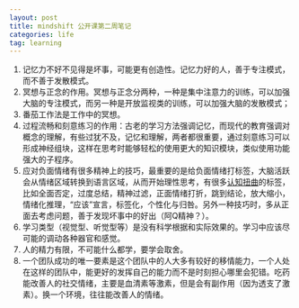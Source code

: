 ```yaml
---
layout: post
title: mindshift 公开课第二周笔记
categories: life
tag: learning
---
```


1. 记忆力不好不见得是坏事，可能更有创造性。记忆力好的人，善于专注模式，而不善于发散模式。
2. 冥想与正念的作用。冥想与正念分两种，一种是集中注意力的训练，可以加强大脑的专注模式，而另一种是开放监视类的训练，可以加强大脑的发散模式；
3. 番茄工作法是工作中的冥想。
4. 过程流畅和刻意练习的作用：古老的学习方法强调记忆，而现代的教育强调对概念的理解，有些过犹不及，记忆和理解，两者都很重要，通过刻意练习可以形成神经组块，这样在思考时能够轻松的使用更大的知识模块，类似使用功能强大的子程序。
5. 应对负面情绪有很多精神上的技巧，最重要的是给负面情绪打标签，大脑活跃会从情绪区域转换到语言区域，从而开始理性思考，有很多[认知扭曲](https://en.wikipedia.org/wiki/Cognitive_distortion)的标签，比如全面否定，过度总结，精神过滤，正面情绪打折，跳到结论，放大缩小，情绪化推理，“应该”宣言，标签化，个性化与归咎。另外一种技巧时，多从正面去考虑问题，善于发现坏事中的好出（阿Q精神？）。
6. 学习类型（视觉型、听觉型等）是没有科学根据和实际效果的。学习中应该尽可能的调动各种器官和感觉。
7. 人的精力有限，不可能什么都学，要学会取舍。
8. 一个团队成功的唯一要素是这个团队中的人大多有较好的移情能力，一个人处在这样的团队中，能更好的发挥自己的能力而不是时刻担心哪里会犯错。吃药能改善人的社交情绪，主要是血清素等激素，但是会有副作用（因为透支了激素）。换一个环境，往往能改善人的情绪。